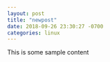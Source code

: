 ```yaml
---
layout: post
title: "newpost"
date: 2018-09-26 23:30:27 -0700
categories: linux
---
```


This is some sample content

